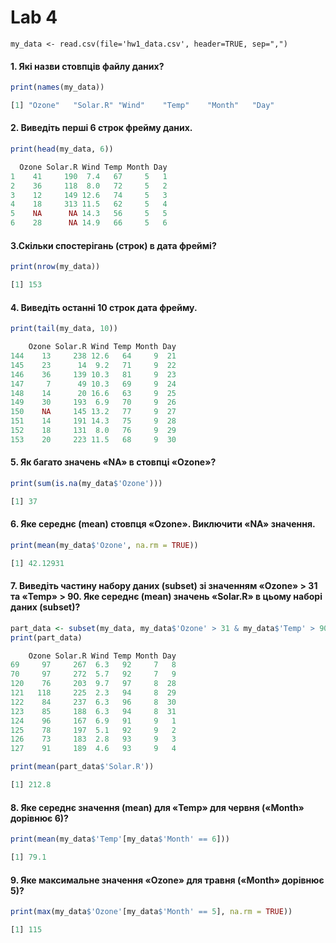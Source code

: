 # Lab 4

```my_data <- read.csv(file='hw1_data.csv', header=TRUE, sep=",")```

#### 1. Які назви стовпців файлу даних?

```R
print(names(my_data))
```
```R
[1] "Ozone"   "Solar.R" "Wind"    "Temp"    "Month"   "Day" 
```

#### 2. Виведіть перші 6 строк фрейму даних.

```R
print(head(my_data, 6))
```
```R
  Ozone Solar.R Wind Temp Month Day
1    41     190  7.4   67     5   1
2    36     118  8.0   72     5   2
3    12     149 12.6   74     5   3
4    18     313 11.5   62     5   4
5    NA      NA 14.3   56     5   5
6    28      NA 14.9   66     5   6
```

#### 3.Скільки спостерігань (строк) в дата фреймі?

```R
print(nrow(my_data))
```
```R
[1] 153
```

#### 4. Виведіть останні 10 строк дата фрейму.

```R
print(tail(my_data, 10))
```
```R
    Ozone Solar.R Wind Temp Month Day
144    13     238 12.6   64     9  21
145    23      14  9.2   71     9  22
146    36     139 10.3   81     9  23
147     7      49 10.3   69     9  24
148    14      20 16.6   63     9  25
149    30     193  6.9   70     9  26
150    NA     145 13.2   77     9  27
151    14     191 14.3   75     9  28
152    18     131  8.0   76     9  29
153    20     223 11.5   68     9  30
```

#### 5. Як багато значень «NA» в стовпці «Ozone»?

```R
print(sum(is.na(my_data$'Ozone')))
```
```R
[1] 37
```

#### 6. Яке середнє (mean) стовпця «Ozone». Виключити «NA» значення.

```R
print(mean(my_data$'Ozone', na.rm = TRUE))
```
```R
[1] 42.12931
```

#### 7. Виведіть частину набору даних (subset) зі значенням «Ozone» > 31 та «Temp» > 90. Яке середнє (mean) значень «Solar.R» в цьому наборі даних (subset)?

```R
part_data <- subset(my_data, my_data$'Ozone' > 31 & my_data$'Temp' > 90)
print(part_data)
```
```R
    Ozone Solar.R Wind Temp Month Day
69     97     267  6.3   92     7   8
70     97     272  5.7   92     7   9
120    76     203  9.7   97     8  28
121   118     225  2.3   94     8  29
122    84     237  6.3   96     8  30
123    85     188  6.3   94     8  31
124    96     167  6.9   91     9   1
125    78     197  5.1   92     9   2
126    73     183  2.8   93     9   3
127    91     189  4.6   93     9   4
```

```R
print(mean(part_data$'Solar.R'))
```
```R
[1] 212.8
```

#### 8. Яке середнє значення (mean) для «Temp» для червня («Month» дорівнює 6)?

```R
print(mean(my_data$'Temp'[my_data$'Month' == 6]))
```
```R
[1] 79.1
```

#### 9. Яке максимальне значення «Ozone» для травня («Month» дорівнює 5)?

```R
print(max(my_data$'Ozone'[my_data$'Month' == 5], na.rm = TRUE))
```
```R
[1] 115
```